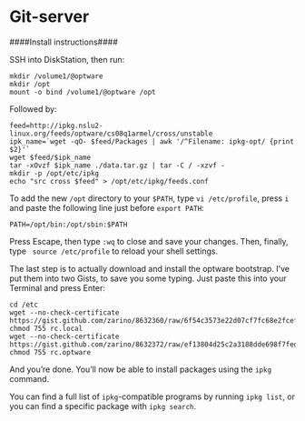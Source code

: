 # Git-server

####Install instructions####

SSH into DiskStation, then run:

```
mkdir /volume1/@optware
mkdir /opt
mount -o bind /volume1/@optware /opt
```
Followed by:

```
feed=http://ipkg.nslu2-linux.org/feeds/optware/cs08q1armel/cross/unstable
ipk_name=`wget -qO- $feed/Packages | awk '/^Filename: ipkg-opt/ {print $2}'`
wget $feed/$ipk_name
tar -xOvzf $ipk_name ./data.tar.gz | tar -C / -xzvf -
mkdir -p /opt/etc/ipkg
echo "src cross $feed" > /opt/etc/ipkg/feeds.conf
```

To add the new ``` /opt ``` directory to your ``` $PATH ```, type ``` vi /etc/profile ```, press ``` i ``` and paste the following line just before ``` export PATH ```:
```
PATH=/opt/bin:/opt/sbin:$PATH
```
Press Escape, then type ```:wq``` to close and save your changes. Then, finally, type ``` source /etc/profile``` to reload your shell settings.

The last step is to actually download and install the optware bootstrap. I’ve put them into two Gists, to save you some typing. Just paste this into your Terminal and press Enter:
```
cd /etc
wget --no-check-certificate https://gist.github.com/zarino/8632360/raw/6f54c3573e22d07cf7fc68e2fcef4a50623fdff2/rc.local
chmod 755 rc.local
wget --no-check-certificate https://gist.github.com/zarino/8632372/raw/ef13804d25c2a3188dde698f7fede1f96a36c073/rc.optware
chmod 755 rc.optware
```

And you’re done. You’ll now be able to install packages using the ```ipkg``` command.

You can find a full list of ```ipkg```-compatible programs by running ```ipkg list```, or you can find a specific package with ```ipkg search```.

